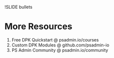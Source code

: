 !SLIDE bullets

# More Resources

1. Free DPK Quickstart @ psadmin.io/courses
1. Custom DPK Modules @ github.com/psadmin-io
1. PS Admin Community @ psadmin.io/community

